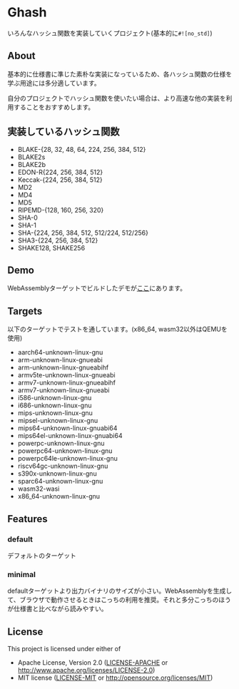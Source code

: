# Ghash

いろんなハッシュ関数を実装していくプロジェクト(基本的に`#![no_std]`)

## About

基本的に仕様書に準じた素朴な実装になっているため、各ハッシュ関数の仕様を学ぶ用途には多分適しています。

自分のプロジェクトでハッシュ関数を使いたい場合は、より高速な他の実装を利用することをおすすめします。

## 実装しているハッシュ関数

* BLAKE-{28, 32, 48, 64, 224, 256, 384, 512}
* BLAKE2s
* BLAKE2b
* EDON-R{224, 256, 384, 512}
* Keccak-{224, 256, 384, 512}
* MD2
* MD4
* MD5
* RIPEMD-{128, 160, 256, 320}
* SHA-0
* SHA-1
* SHA-{224, 256, 384, 512, 512/224, 512/256}
* SHA3-{224, 256, 384, 512}
* SHAKE128, SHAKE256

## Demo

WebAssemblyターゲットでビルドしたデモが[ここ](https://ghash.glatan.vercel.app/)にあります。

## Targets

以下のターゲットでテストを通しています。(x86_64, wasm32以外はQEMUを使用)

* aarch64-unknown-linux-gnu
* arm-unknown-linux-gnueabi
* arm-unknown-linux-gnueabihf
* armv5te-unknown-linux-gnueabi
* armv7-unknown-linux-gnueabihf
* armv7-unknown-linux-gnueabi
* i586-unknown-linux-gnu
* i686-unknown-linux-gnu
* mips-unknown-linux-gnu
* mipsel-unknown-linux-gnu
* mips64-unknown-linux-gnuabi64
* mips64el-unknown-linux-gnuabi64
* powerpc-unknown-linux-gnu
* powerpc64-unknown-linux-gnu
* powerpc64le-unknown-linux-gnu
* riscv64gc-unknown-linux-gnu
* s390x-unknown-linux-gnu
* sparc64-unknown-linux-gnu
* wasm32-wasi
* x86_64-unknown-linux-gnu

## Features

### default

デフォルトのターゲット

### minimal

defaultターゲットより出力バイナリのサイズが小さい。WebAssemblyを生成して、ブラウザで動作させるときはこっちの利用を推奨。それと多分こっちのほうが仕様書と比べながら読みやすい。

## License

This project is licensed under either of

* Apache License, Version 2.0 ([LICENSE-APACHE](./LICENSE-APACHE) or http://www.apache.org/licenses/LICENSE-2.0)
* MIT license ([LICENSE-MIT](./LICENSE-MIT) or http://opensource.org/licenses/MIT)
